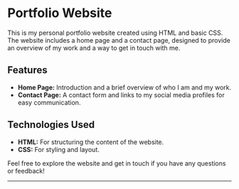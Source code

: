 

# Portfolio Website

This is my personal portfolio website created using HTML and basic CSS. The website includes a home page and a contact page, designed to provide an overview of my work and a way to get in touch with me.

## Features

- **Home Page:** Introduction and a brief overview of who I am and my work.
- **Contact Page:** A contact form and links to my social media profiles for easy communication.

## Technologies Used

- **HTML:** For structuring the content of the website.
- **CSS:** For styling and layout.

Feel free to explore the website and get in touch if you have any questions or feedback!

---

